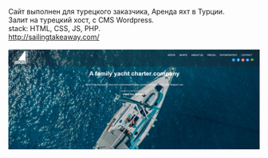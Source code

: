 Сайт выполнен для турецкого заказчика, Аренда яхт в Турции.<br />
Залит на турецкий хост, с CMS Wordpress.<br />
stack: HTML, CSS, JS, PHP.<br />
http://sailingtakeaway.com/<br />
<br />
![Alt text](screenshot.png)
